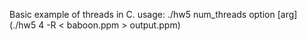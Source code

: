 Basic example of threads in C. usage: ./hw5 num_threads option [arg] (./hw5 4 -R < baboon.ppm > output.ppm)
